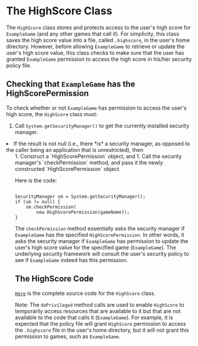 
# The HighScore Class

The `HighScore` class stores and protects access to the user's high score for `ExampleGame` (and any other games that call it). For simplicity, this class saves the high score value into a file, called `.highscore`, in the user's home directory. However, before allowing `ExampleGame` to retrieve or update the user's high score value, this class checks to make sure that the user has granted `ExampleGame` permission to access the high score in his/her security policy file.

## Checking that `ExampleGame` has the HighScorePermission

To check whether or not `ExampleGame` has permission to access the user's high score, the `HighScore` class must:

1. Call `System.getSecurityManager()` to get the currently installed security manager.
<li>If the result is not null (i.e., there *is* a security manager, as opposed to the caller being an application that is unrestricted), then
<ol>
1. Construct a `HighScorePermission` object, and
1. Call the security manager's `checkPermission` method, and pass it the newly constructed `HighScorePermission` object.

Here is the code:

```

SecurityManager sm = System.getSecurityManager();
if (sm != null) {
    sm.checkPermission(
        new HighScorePermission(gameName));
}

```

The `checkPermission` method essentially asks the security manager if `ExampleGame` has the specified `HighScorePermission`. In other words, it asks the security manager if `ExampleGame` has permission to update the user's high score value for the specified game (`ExampleGame`). The underlying security framework will consult the user's security policy to see if `ExampleGame` indeed has this permission.

## The HighScore Code


[`Here`](examples/com/scoredev/scores/HighScore.java) is the complete source code for the `HighScore` class.

Note: The `doPrivileged` method calls are used to enable `HighScore` to temporarily access resources that are available to it but that are not available to the code that calls it (`ExampleGame`). For example, it is expected that the policy file will grant `HighScore` permission to access the `.highscore` file in the user's home directory, but it will not grant this permission to games, such as `ExampleGame`.

